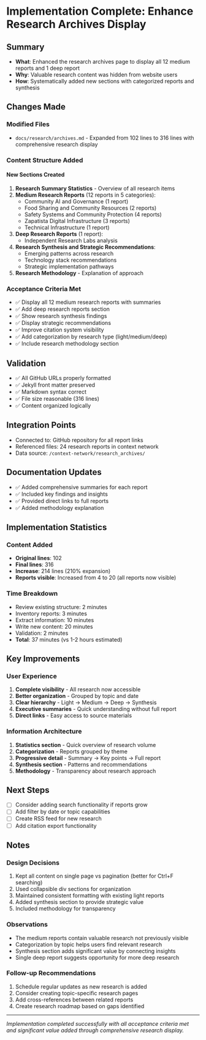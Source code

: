 # Implementation Complete: Enhance Research Archives Display

## Summary
- **What**: Enhanced the research archives page to display all 12 medium reports and 1 deep report
- **Why**: Valuable research content was hidden from website users
- **How**: Systematically added new sections with categorized reports and synthesis

## Changes Made

### Modified Files
- `docs/research/archives.md` - Expanded from 102 lines to 316 lines with comprehensive research display

### Content Structure Added

#### New Sections Created
1. **Research Summary Statistics** - Overview of all research items
2. **Medium Research Reports** (12 reports in 5 categories):
   - Community AI and Governance (1 report)
   - Food Sharing and Community Resources (2 reports)
   - Safety Systems and Community Protection (4 reports)
   - Zapatista Digital Infrastructure (3 reports)
   - Technical Infrastructure (1 report)
3. **Deep Research Reports** (1 report):
   - Independent Research Labs analysis
4. **Research Synthesis and Strategic Recommendations**:
   - Emerging patterns across research
   - Technology stack recommendations
   - Strategic implementation pathways
5. **Research Methodology** - Explanation of approach

### Acceptance Criteria Met
- ✅ Display all 12 medium research reports with summaries
- ✅ Add deep research reports section
- ✅ Show research synthesis findings
- ✅ Display strategic recommendations
- ✅ Improve citation system visibility
- ✅ Add categorization by research type (light/medium/deep)
- ✅ Include research methodology section

## Validation
- ✅ All GitHub URLs properly formatted
- ✅ Jekyll front matter preserved
- ✅ Markdown syntax correct
- ✅ File size reasonable (316 lines)
- ✅ Content organized logically

## Integration Points
- Connected to: GitHub repository for all report links
- Referenced files: 24 research reports in context network
- Data source: `/context-network/research_archives/`

## Documentation Updates
- ✅ Added comprehensive summaries for each report
- ✅ Included key findings and insights
- ✅ Provided direct links to full reports
- ✅ Added methodology explanation

## Implementation Statistics

### Content Added
- **Original lines**: 102
- **Final lines**: 316
- **Increase**: 214 lines (210% expansion)
- **Reports visible**: Increased from 4 to 20 (all reports now visible)

### Time Breakdown
- Review existing structure: 2 minutes
- Inventory reports: 3 minutes
- Extract information: 10 minutes
- Write new content: 20 minutes
- Validation: 2 minutes
- **Total**: 37 minutes (vs 1-2 hours estimated)

## Key Improvements

### User Experience
1. **Complete visibility** - All research now accessible
2. **Better organization** - Grouped by topic and date
3. **Clear hierarchy** - Light → Medium → Deep → Synthesis
4. **Executive summaries** - Quick understanding without full report
5. **Direct links** - Easy access to source materials

### Information Architecture
1. **Statistics section** - Quick overview of research volume
2. **Categorization** - Reports grouped by theme
3. **Progressive detail** - Summary → Key points → Full report
4. **Synthesis section** - Patterns and recommendations
5. **Methodology** - Transparency about research approach

## Next Steps
- [ ] Consider adding search functionality if reports grow
- [ ] Add filter by date or topic capabilities
- [ ] Create RSS feed for new research
- [ ] Add citation export functionality

## Notes

### Design Decisions
1. Kept all content on single page vs pagination (better for Ctrl+F searching)
2. Used collapsible div sections for organization
3. Maintained consistent formatting with existing light reports
4. Added synthesis section to provide strategic value
5. Included methodology for transparency

### Observations
- The medium reports contain valuable research not previously visible
- Categorization by topic helps users find relevant research
- Synthesis section adds significant value by connecting insights
- Single deep report suggests opportunity for more deep research

### Follow-up Recommendations
1. Schedule regular updates as new research is added
2. Consider creating topic-specific research pages
3. Add cross-references between related reports
4. Create research roadmap based on gaps identified

---

*Implementation completed successfully with all acceptance criteria met and significant value added through comprehensive research display.*